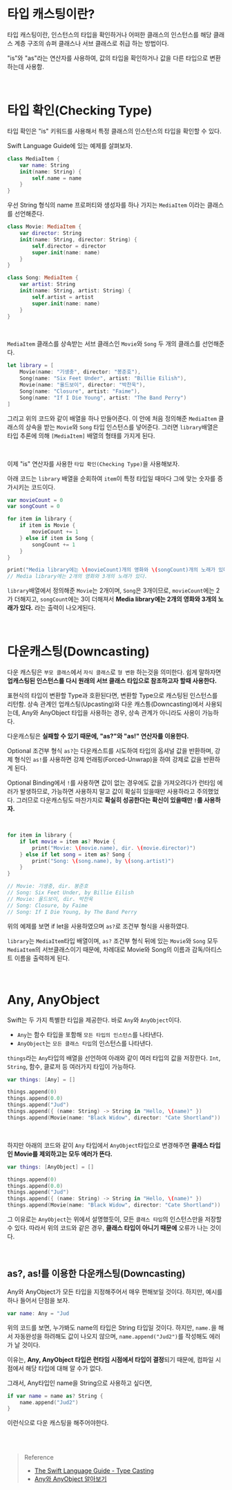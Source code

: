 # 타입 캐스팅이란?

타입 캐스팅이란, 인스턴스의 타입을 확인하거나 어떠한 클래스의 인스턴스를 해당 클래스 계층 구조의 슈퍼 클래스나 서브 클래스로 취급 하는 방법이다.

"is"와 "as"라는 연산자를 사용하여, 값의 타입을 확인하거나 값을 다른 타입으로 변환하는데 사용함.

<br>

# 타입 확인(Checking Type)
타입 확인은 "is" 키워드를 사용해서 특정 클래스의 인스턴스의 타입을 확인할 수 있다.

Swift Language Guide에 있는 예제를 살펴보자.

```swift
class MediaItem {
    var name: String
    init(name: String) {
        self.name = name
    }
}
```
우선 String 형식의 name 프로퍼티와 생성자를 하나 가지는 `MediaItem` 이라는 클래스를 선언해준다.

```swift
class Movie: MediaItem {
    var director: String
    init(name: String, director: String) {
        self.director = director
        super.init(name: name)
    }
}

class Song: MediaItem {
    var artist: String
    init(name: String, artist: String) {
        self.artist = artist
        super.init(name: name)
    }
}
```
<br>

`MediaItem` 클래스를 상속받는 서브 클래스인 `Movie`와 `Song` 두 개의 클래스를 선언해준다.


```swift
let library = [
    Movie(name: "기생충", director: "봉준호"),
    Song(name: "Six Feet Under", artist: "Billie Eilish"),
    Movie(name: "올드보이", director: "박찬욱"),
    Song(name: "Closure", artist: "Faime"),
    Song(name: "If I Die Young", artist: "The Band Perry")
]
```
그리고 위의 코드와 같이 배열을 하나 만들어준다. 이 안에 처음 정의해준 `MediaItem` 클래스의 상속을 받는 `Movie`와 `Song` 타입 인스턴스를 넣어준다.
그러면 `library`배열은 타입 추론에 의해 `[MediaItem]` 배열의 형태를 가지게 된다.

<br>

이제 "is" 연산자를 사용한 `타입 확인(Checking Type)`을 사용해보자.

아래 코드는 `library` 배열을 순회하여 `item`이 특정 타입일 때마다 그에 맞는 숫자를 증가시키는 코드이다. 

```swift
var movieCount = 0
var songCount = 0

for item in library {
    if item is Movie {
        movieCount += 1
    } else if item is Song {
        songCount += 1
    }
}

print("Media library에는 \(movieCount)개의 영화와 \(songCount)개의 노래가 있다.")
// Media library에는 2개의 영화와 3개의 노래가 있다.
```

`library`배열에서 정의해준 `Movie`는 2개이며, `Song`은 3개이므로, `movieCount`에는 2가 더해지고, `songCount`에는 3이 더해져서 **Media library에는 2개의 영화와 3개의 노래가 있다.** 라는 출력이 나오게된다.

<br>

# 다운캐스팅(Downcasting)

다운 캐스팅은 `부모 클래스`에서 `자식 클래스`로 `형 변환` 하는것을 의미한다. 쉽게 말하자면 **업캐스팅된 인스턴스를 다시 원래의 서브 클래스 타입으로 참조하고자 할때 사용한다.**

표현식의 타입이 변환할 Type과 호환된다면, 변환할 Type으로 캐스팅된 인스턴스를 리턴함.
상속 관계인 업캐스팅(Upcasting)와 다운 캐스틍(Downcasting)에서 사용되는데, Any와 AnyObject 타입을 사용하는 경우, 상속 관계가 아니라도 사용이 가능하다.

다운캐스팅은 **실패할 수 있기 때문에, "as?"와 "as!" 연산자를 이용한다.**

Optional 조건부 형식 `as?`는 다운캐스트를 시도하여 타입의 옵셔널 값을 반환하며, 강제 형식인 `as!`를 사용하면 강제 언래핑(Forced-Unwrap)을 하여 강제로 값을 반환하게 된다.

Optional Binding에서 `!`를 사용하면 값이 없는 경우에도 값을 가져오려다가 런타임 에러가 발생하므로, 가능하면 사용하지 말고 값이 확실히 있을때만 사용하라고 주의했었다. 그러므로 다운캐스팅도 마찬가지로 **확실히 성공한다는 확신이 있을때만 `!`를 사용하자.**

<br>

```swift
for item in library {
    if let movie = item as? Movie {
        print("Movie: \(movie.name), dir. \(movie.director)")
    } else if let song = item as? Song {
        print("Song: \(song.name), by \(song.artist)")
    }
}

// Movie: 기생충, dir. 봉준호
// Song: Six Feet Under, by Billie Eilish
// Movie: 올드보이, dir. 박찬욱
// Song: Closure, by Faime
// Song: If I Die Young, by The Band Perry
```

위의 예제를 보면 if let을 사용하였으며 `as?`로 조건부 형식을 사용하였다.

`library`는 `MediaItem`타입 배열이며, `as?` 조건부 형식 뒤에 있는 `Movie`와 `Song` 모두 `MediaItem`의 서브클래스이기 때문에, 차례대로 Movie와 Song의 이름과 감독/아티스트 이름을 출력하게 된다.


<br>


# Any, AnyObject

Swift는 두 가지 특별한 타입을 제공한다. 바로 `Any`와 `AnyObject`이다.

- `Any`는 함수 타입을 포함해 `모든 타입의 인스턴스`를 나타낸다.
- `AnyObject`는 `모든 클래스 타입`의 인스턴스를 나타낸다.


`things`라는 `Any`타입의 배열을 선언하여 아래와 같이 여러 타입의 값을 저장한다. `Int`, `String`, 함수, 클로저 등 여러가지 타입이 가능하다.
```swift
var things: [Any] = []

things.append(0)
things.append(0.0)
things.append("Jud")
things.append({ (name: String) -> String in "Hello, \(name)" })
things.append(Movie(name: "Black Widow", director: "Cate Shortland"))
```

<br>

하지만 아래의 코드와 같이 `Any` 타입에서 `AnyObject`타입으로 변경해주면 **클래스 타입인 Movie를 제외하고는 모두 에러가 뜬다.**
```swift
var things: [AnyObject] = []

things.append(0)
things.append(0.0)
things.append("Jud")
things.append({ (name: String) -> String in "Hello, \(name)" })
things.append(Movie(name: "Black Widow", director: "Cate Shortland"))
```

그 이유로는 `AnyObject`는 위에서 설명했듯이, 모든 `클래스 타입`의 인스턴스만을 저장할 수 있다. 따라서 위의 코드와 같은 경우, **클래스 타입이 아니기 때문에** 오류가 나는 것이다.

<br>

## as?, as!를 이용한 다운캐스팅(Downcasting)

Any와 AnyObject가 모든 타입을 지정해주어서 매우 편해보일 것이다. 하지만, 예시를 하나 들어서 단점을 보자.

```swift
var name: Any = "Jud
```
위의 코드를 보면, 누가봐도 name의 타입은 String 타입일 것이다. 하지만, `name.`을 해서 자동완성을 하려해도 값이 나오지 않으며, `name.append("Jud2")`를 작성해도 에러가 날 것이다.

이유는, **Any, AnyObject 타입은 런타임 시점에서 타입이 결정**되기 때문에, 컴파일 시점에서 해당 타입에 대해 알 수가 없다.

그래서, Any타입인 name을 String으로 사용하고 싶다면,
```swift
if var name = name as? String {
    name.append("Jud2")
}
```
이런식으로 다운 캐스팅을 해주어야한다.

<br>
<br>

> Reference
> - [The Swift Language Guide - Type Casting](https://docs.swift.org/swift-book/LanguageGuide/TypeCasting.html)
> - [Any와 AnyObject 알아보기](https://babbab2.tistory.com/128?category=828998)

